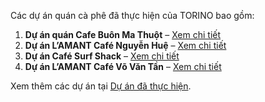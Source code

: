Các dự án quán cà phê đã thực hiện của TORINO bao gồm:

1. **Dự án quán Cafe Buôn Ma Thuột** – [Xem chi tiết](https://torinocoffee.com/du-an/du-an-da-thuc-hien/dự-án-quán-cafe-buon-ma-thuot/)
2. **Dự án L’AMANT Café Nguyễn Huệ** – [Xem chi tiết](https://torinocoffee.com/du-an/du-an-da-thuc-hien/du-an-lamant-cafe-nguyen-hue/)
3. **Dự án Café Surf Shack** – [Xem chi tiết](https://torinocoffee.com/du-an/du-an-da-thuc-hien/du-an-cafe-surf-shack/)
4. **Dự án L’AMANT Café Võ Văn Tần** – [Xem chi tiết](https://torinocoffee.com/du-an/du-an-da-thuc-hien/du-an-lamant-cafe-vo-van-tan/)

Xem thêm các dự án tại [Dự án đã thực hiện](https://torinocoffee.com/chuyen-muc/du-an/du-an-da-thuc-hien/).
